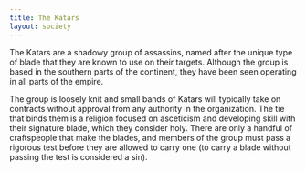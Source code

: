 ```yaml
---
title: The Katars
layout: society
---
```

<p>The Katars are a shadowy group of assassins, named after the unique type of blade that they are known to use on their targets. Although the group is based in the southern parts of the continent, they have been seen operating in all parts of the empire.</p>

<p>The group is loosely knit and small bands of Katars will typically take on contracts without approval from any authority in the organization. The tie that binds them is a religion focused on asceticism and developing skill with their signature blade, which they consider holy. There are only a handful of craftspeople that make the blades, and members of the group must pass a rigorous test before they are allowed to carry one (to carry a blade without passing the test is considered a sin).</p>
